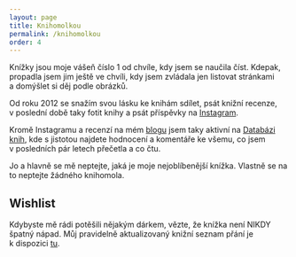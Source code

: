 ```yaml
---
layout: page
title: Knihomolkou
permalink: /knihomolkou
order: 4
---
```


Knížky jsou moje vášeň číslo 1 od chvíle, kdy jsem se naučila číst. Kdepak, propadla jsem jim ještě ve chvíli, kdy jsem zvládala jen listovat stránkami a domýšlet si děj podle obrázků.

Od roku 2012 se snažím svou lásku ke knihám sdílet, psát knižní recenze, v poslední době taky fotit knihy a psát příspěvky na [Instagram](https://www.instagram.com/tastucnakem/).

Kromě Instagramu a recenzí na mém [blogu](https://blog.tastucnakem.cz/) jsem taky aktivní na [Databázi knih](https://www.databazeknih.cz/uzivatele/telileov-35464), kde s jistotou najdete hodnocení a komentáře ke všemu, co jsem v posledních pár letech přečetla a co čtu.


Jo a hlavně se mě neptejte, jaká je moje nejoblíbenější knížka. Vlastně se na to neptejte žádného knihomola.

## Wishlist

Kdybyste mě rádi potěšili nějakým dárkem, vězte, že knížka není NIKDY špatný nápad. Můj pravidelně aktualizovaný knižní seznam přání je k dispozici [tu](https://www.databazeknih.cz/chci-si-koupit/telileov-35464).
